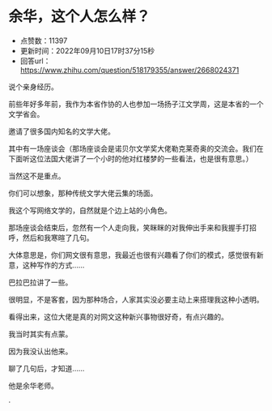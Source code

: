 # 余华，这个人怎么样？
- 点赞数：11397
- 更新时间：2022年09月10日17时37分15秒
- 回答url：https://www.zhihu.com/question/518179355/answer/2668024371
<body>
 <p data-pid="M5awr2C4">说个亲身经历。</p>
 <p data-pid="ezxgk056">前些年好多年前，我作为本省作协的人也参加一场扬子江文学周，这是本省的一个文学省会。</p>
 <p data-pid="sGD1sOq5">邀请了很多国内知名的文学大佬。</p>
 <p data-pid="8UZkn1pF">其中有一场座谈会（那场座谈会是诺贝尔文学奖大佬勒克莱奇奥的交流会。我们在下面听这位法国大佬讲了一个小时的他对红楼梦的一些看法，也是很有意思。）</p>
 <p data-pid="7ZvRva2W">当然这不是重点。</p>
 <p data-pid="N0rdvnXL">你们可以想象，那种传统文学大佬云集的场面。</p>
 <p data-pid="tsa120jt">我这个写网络文学的，自然就是个边上站的小角色。</p>
 <p data-pid="LsF4BN-l">那场座谈会结束后，忽然有一个人走向我，笑眯眯的对我伸出手来和我握手打招呼，然后和我寒暄了几句。</p>
 <p data-pid="bTh0IYlr">大体意思是，你们网文很有意思，我最近也很有兴趣看了你们的模式，感觉很有新意，这种写作的方式……</p>
 <p data-pid="qjnZfg2z">巴拉巴拉讲了一些。</p>
 <p data-pid="BhNq2Z04">很明显，不是客套，因为那种场合，人家其实没必要主动上来搭理我这种小透明。</p>
 <p data-pid="-TGGKoxZ">看得出来，这位大佬是真的对网文这种新兴事物很好奇，有点兴趣的。</p>
 <p data-pid="SDeHJoHU">我当时其实有点蒙。</p>
 <p data-pid="Km106VqS">因为我没认出他来。</p>
 <p data-pid="CuBACf7u">聊了几句后，才知道……</p>
 <p data-pid="6SvfYrBz">他是余华老师。</p>
 <p data-pid="kZ10R4hx">·</p>
</body>